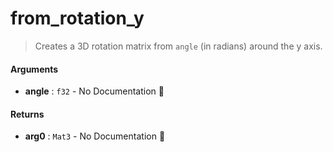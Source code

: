 # from\_rotation\_y

>  Creates a 3D rotation matrix from `angle` (in radians) around the y axis.

#### Arguments

- **angle** : `f32` \- No Documentation 🚧

#### Returns

- **arg0** : `Mat3` \- No Documentation 🚧